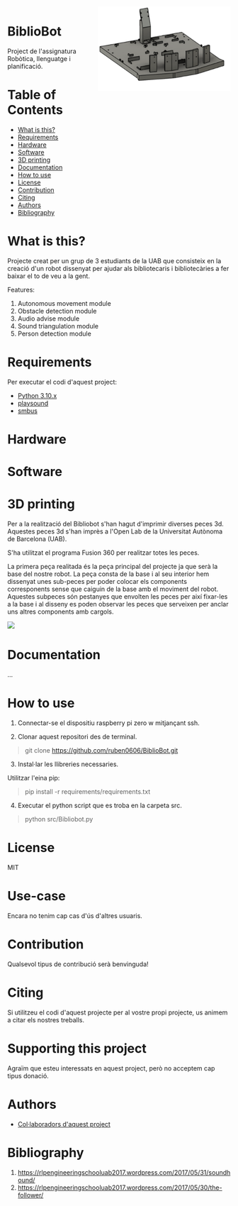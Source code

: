 <img src="https://github.com/ruben0606/BiblioBot/blob/main/img/foto_robot.PNG" align="right" width="300" alt="header pic"/>

# BiblioBot
Project de l'assignatura Robòtica, llenguatge i planificació.

# Table of Contents
   * [What is this?](#what-is-this)
   * [Requirements](#requirements)
   * [Hardware](#hardware)
   * [Software](#software)
   * [3D printing](#3d-printing)
   * [Documentation](#documentation)
   * [How to use](#how-to-use)
   * [License](#license)
   * [Contribution](#contribution)
   * [Citing](#citing)
   * [Authors](#authors)
   * [Bibliography](#bibliography)

# What is this?
Projecte creat per un grup de 3 estudiants de la UAB que consisteix en la creació d'un robot dissenyat per ajudar als bibliotecaris i bibliotecàries a fer baixar el to de veu a la gent.

Features:
1. Autonomous movement module
2. Obstacle detection module
3. Audio advise module
4. Sound triangulation module
5. Person detection module

# Requirements
Per executar el codi d'aquest project:
- [Python 3.10.x](https://www.python.org/)
- [playsound](https://pypi.org/project/playsound/)
- [smbus](https://pypi.org/project/smbus-cffi/)

# Hardware

# Software

# 3D printing

Per a la realització del Bibliobot s'han hagut d'imprimir diverses peces 3d. Aquestes peces 3d s'han imprès a l'Open Lab de la Universitat Autònoma de Barcelona (UAB).

S'ha utilitzat el programa Fusion 360 per realitzar totes les peces.

La primera peça realitada és la peça principal del projecte ja que serà la base del nostre robot. La peça consta de la base i al seu interior hem dissenyat unes sub-peces per poder colocar els components corresponents sense que caiguin de la base amb el moviment del robot.
Aquestes subpeces són pestanyes que envolten les peces per així fixar-les a la base i al disseny es poden observar les peces que serveixen per anclar uns altres components amb cargols.

<img src="3d_pieces/img_3d/base.jpge" height="300">


# Documentation
...

# How to use
1. Connectar-se el dispositiu raspberry pi zero w mitjançant ssh.

2. Clonar aquest repositori des de terminal.
> git clone https://github.com/ruben0606/BiblioBot.git

3. Instal·lar les llibreries necessaries.

Utilitzar l'eina pip:

> pip install -r requirements/requirements.txt

4. Executar el python script que es troba en la carpeta src.
> python src/Bibliobot.py

# License
MIT

# Use-case
Encara no tenim cap cas d'ús d'altres usuaris.

# Contribution
Qualsevol tipus de contribució serà benvinguda!

# Citing
Si utilitzeu el codi d'aquest projecte per al vostre propi projecte, us animem a citar els nostres treballs.

# Supporting this project
Agraïm que esteu interessats en aquest project, però no acceptem cap tipus donació.

# Authors
- [Col·laboradors d'aquest project](https://github.com/ruben0606/BiblioBot/graphs/contributors)

# Bibliography
1. https://rlpengineeringschooluab2017.wordpress.com/2017/05/31/soundhound/
2. https://rlpengineeringschooluab2017.wordpress.com/2017/05/30/the-follower/

